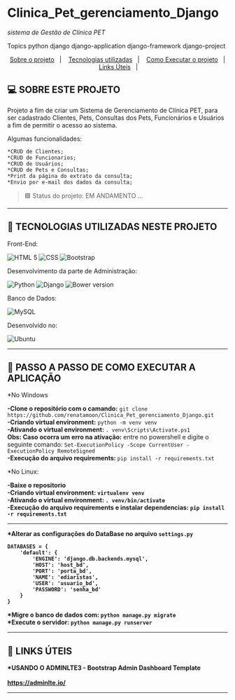# Clinica_Pet_gerenciamento_Django
<i>sistema de Gestão de Clínica PET</i>

Topics
python django django-application django-framework django-project

<p align="center">
  <a href="#projeto">Sobre o projeto</a>&nbsp;&nbsp;&nbsp;|&nbsp;&nbsp;&nbsp;
  <a href="#tecnologias">Tecnologias utilizadas</a>&nbsp;&nbsp;&nbsp;|&nbsp;&nbsp;&nbsp;
  <a href="#instalacao">Como Executar o projeto</a>&nbsp;&nbsp;&nbsp;|&nbsp;&nbsp;&nbsp; 
  <a href="#links_apps">Links Úteis</a>&nbsp;&nbsp;&nbsp;|&nbsp;&nbsp;&nbsp;
 
</p>

## <a id="projeto"> 💻 SOBRE ESTE PROJETO </a>

Projeto a fim de criar um Sistema de Gerenciamento de Clínica PET, para ser cadastrado Clientes,
Pets, Consultas dos Pets, Funcionários e Usuários a fim de permitir o acesso ao sistema.

Algumas funcionalidades:

    *CRUD de Clientes;
    *CRUD de Funcionarios;
    *CRUD de Usuários;
    *CRUD de Pets e Consultas;
    *Print da página do extrato da consulta;
    *Envio por e-mail dos dados da consulta;

> 🟩 Status do projeto: EM ANDAMENTO ... <br>

<hr>
  
  ## <a id="tecnologias"> 🧪 TECNOLOGIAS UTILIZADAS NESTE PROJETO </a>

Front-End:

![HTML 5](https://img.shields.io/badge/HTML5-E34F26?style=for-the-badge&logo=html5&logoColor=white)
![CSS](https://img.shields.io/badge/CSS3-1572B6?style=for-the-badge&logo=css3&logoColor=white)
![Bootstrap](https://img.shields.io/badge/Bootstrap-563D7C?style=for-the-badge&logo=bootstrap&logoColor=white)

Desenvolvimento da parte de Administração:

![Python](https://img.shields.io/badge/Python-3776AB?style=for-the-badge&logo=python&logoColor=white)
![Django](https://img.shields.io/badge/Django-092E20?style=for-the-badge&logo=django&logoColor=green)
![Bower version](https://img.shields.io/bower/v/adminlte.svg)

Banco de Dados:

![MySQL](https://img.shields.io/badge/MySQL-00000F?style=for-the-badge&logo=mysql&logoColor=white)

Desenvolvido no:

![Ubuntu](https://img.shields.io/badge/Ubuntu-E95420?style=for-the-badge&logo=ubuntu&logoColor=white)

<hr>

## <a id="instalacao"> 🔴 PASSO A PASSO DE COMO EXECUTAR A APLICAÇÃO </a> 

*No Windows

<b>-Clone o repositório com o camando:</b> `git clone https://github.com/renatamoon/Clinica_Pet_gerenciamento_Django.git` <br>
<b>-Criando virtual environment:</b> `python -m venv venv`<br>
<b>-Ativando o virtual environment: </b>`. venv\Scripts\Activate.ps1`<br>
<b>Obs: Caso ocorra um erro na ativação:</b> entre no powershell e digite o seguinte comando: `Set-ExecutionPolicy -Scope CurrentUser -ExecutionPolicy RemoteSigned`<br>
<b>-Execução do arquivo requirements: </b>`pip install -r requirements.txt`<br>

*No Linux:

<b>-Baixe o repositorio<br>
<b>-Criando virtual environment:</b> `virtualenv venv`<br>
<b>-Ativando o virtual environment:</b> `. venv/bin/activate`<br>
<b>-Execução do arquivo requirements e instalar dependencias:</b> `pip install -r requirements.txt`<br>
  
 <hr> 
  
*Alterar as configurações do DataBase no arquivo <b>`settings.py`</b> <br>

```
DATABASES = {
    'default': {
        'ENGINE': 'django.db.backends.mysql',
        'HOST': 'host_bd',
        'PORT': 'porta_bd',
        'NAME': 'ediaristas',
        'USER': 'usuario_bd',
        'PASSWORD': 'senha_bd'    
    }
}
```

 *Migre o banco de dados com: `python manage.py migrate` <br>
 *Execute o servidor: `python manage.py runserver` <br>
  
<hr>

## <a id="links_apps"> 🔴 LINKS ÚTEIS </a> 

*USANDO O ADMINLTE3 - Bootstrap Admin Dashboard Template<br>
<br>
https://adminlte.io/<br>  
<hr>